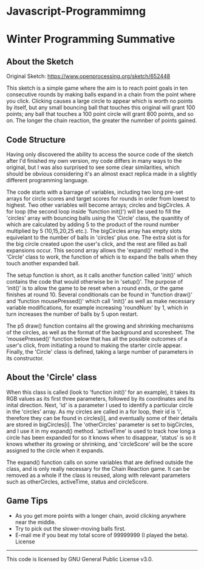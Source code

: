 # Javascript-Programmimng

Winter Programming Summative
============================


About the Sketch
----------------

Original Sketch: https://www.openprocessing.org/sketch/652448

This sketch is a simple game where the aim is to reach point goals in ten consecutive rounds by making balls expand in a chain from the point where you click. Clicking causes a large circle to appear which is worth no points by itself, but any small bouncing ball that touches this original will grant 100 points; any ball that touches a 100 point circle will grant 800 points, and so on. The longer the chain reaction, the greater the numnber of points gained. 


Code Structure
--------------

Having only discovered the ability to access the source code of the sketch after I'd finished my own version, my code differs in many ways to the original, but I was also surprised to see some clear similarities, which should be obvious considering it's an almost exact replica made in a slightly different programming language. 

The code starts with a barrage of variables, including two long pre-set arrays for circle scores and target scores for rounds in order from lowest to highest. Two other variables will become arrays; circles and bigCircles. A for loop (the second loop inside 'function init()') will be used to fill the 'circles' array with bouncing balls using the 'Circle' class, the quanitity of which are calculated by adding 5 to the product of the round number multiplied by 5 (10,15,20,25 etc.). The bigCircles array has empty slots equivelant to the number of balls in 'circles' plus one. The extra slot is for the big circle created upon the user's click, and the rest are filled as ball expansions occur. This second array allows the 'expand()' method in the 'Circle' class to work, the function of which is to expand the balls when they touch another expanded ball.

The setup function is short, as it calls another function called 'init()' which contains the code that would otherwise be in 'setup()'. The purpose of 'init()' is to allow the game to be reset when a round ends, or the game finishes at round 10. Several conditionals can be found in 'function draw()' and 'function mousePressed()' which call 'init()' as well as make necessary variable modifications, for example increasing 'roundNum' by 1, which in turn increases the number of balls by 5 upon restart. 

The p5 draw() function contains all the growing and shrinking mechanisms of the circles, as well as the format of the background and scoresheet. The 'mousePressed()' function below that has all the possible outcomes of a user's click, from initiating a round to making the starter circle appear. Finally, the 'Circle' class is defined, taking a large number of parameters in its constructor. 

About the 'Circle' class
------------------------

When this class is called (look to 'function init()' for an example), it takes its RGB values as its first three parameters, followed by its coordinates and its inital direction. Next, 'id' is a parameter I used to identify a particular circle in the 'circles' array. As my circles are called in a for loop, their id is 'i', therefore they can be found in circles[i], and eventually some of their details are stored in bigCircles[i]. The 'otherCircles' parameter is set to bigCircles, and I use it in my expand() method. 'activeTime' is used to track how long a circle has been expanded for so it knows when to disappear, 'status' is so it knows whether its growing or shrinking, and 'circleScore' will be the score assigned to the circle when it expands. 

The expand() function calls on some variables that are defined outside the class, and is only really necessary for the Chain Reaction game. It can be removed as a whole if the class is reused, along with relevant parameters such as otherCircles, activeTime, status and circleScore. 

Game Tips
---------

- As you get more points with a longer chain, avoid clicking anywhere near the middle.
- Try to pick out the slower-moving balls first.
- E-mail me if you beat my total score of 99999999 (I played the beta).
License
-------

This code is licensed by GNU General Public License v3.0.



